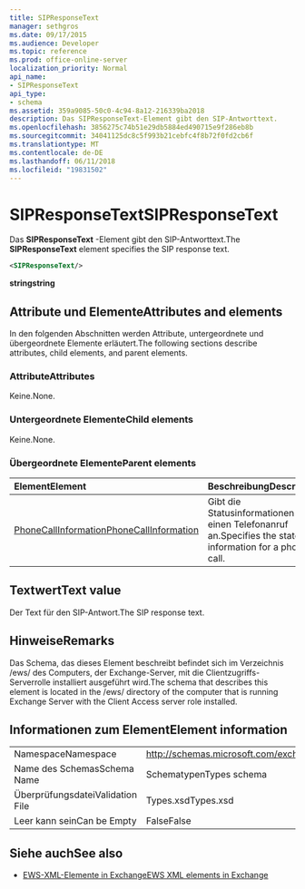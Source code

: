 ```yaml
---
title: SIPResponseText
manager: sethgros
ms.date: 09/17/2015
ms.audience: Developer
ms.topic: reference
ms.prod: office-online-server
localization_priority: Normal
api_name:
- SIPResponseText
api_type:
- schema
ms.assetid: 359a9085-50c0-4c94-8a12-216339ba2018
description: Das SIPResponseText-Element gibt den SIP-Antworttext.
ms.openlocfilehash: 3856275c74b51e29db5884ed490715e9f286eb8b
ms.sourcegitcommit: 34041125dc8c5f993b21cebfc4f8b72f0fd2cb6f
ms.translationtype: MT
ms.contentlocale: de-DE
ms.lasthandoff: 06/11/2018
ms.locfileid: "19831502"
---
```

# <a name="sipresponsetext"></a><span data-ttu-id="3442a-103">SIPResponseText</span><span class="sxs-lookup"><span data-stu-id="3442a-103">SIPResponseText</span></span>

<span data-ttu-id="3442a-104">Das **SIPResponseText** -Element gibt den SIP-Antworttext.</span><span class="sxs-lookup"><span data-stu-id="3442a-104">The **SIPResponseText** element specifies the SIP response text.</span></span> 
  
```xml
<SIPResponseText/>
```

 <span data-ttu-id="3442a-105">**string**</span><span class="sxs-lookup"><span data-stu-id="3442a-105">**string**</span></span>
## <a name="attributes-and-elements"></a><span data-ttu-id="3442a-106">Attribute und Elemente</span><span class="sxs-lookup"><span data-stu-id="3442a-106">Attributes and elements</span></span>

<span data-ttu-id="3442a-107">In den folgenden Abschnitten werden Attribute, untergeordnete und übergeordnete Elemente erläutert.</span><span class="sxs-lookup"><span data-stu-id="3442a-107">The following sections describe attributes, child elements, and parent elements.</span></span>
  
### <a name="attributes"></a><span data-ttu-id="3442a-108">Attribute</span><span class="sxs-lookup"><span data-stu-id="3442a-108">Attributes</span></span>

<span data-ttu-id="3442a-109">Keine.</span><span class="sxs-lookup"><span data-stu-id="3442a-109">None.</span></span>
  
### <a name="child-elements"></a><span data-ttu-id="3442a-110">Untergeordnete Elemente</span><span class="sxs-lookup"><span data-stu-id="3442a-110">Child elements</span></span>

<span data-ttu-id="3442a-111">Keine.</span><span class="sxs-lookup"><span data-stu-id="3442a-111">None.</span></span>
  
### <a name="parent-elements"></a><span data-ttu-id="3442a-112">Übergeordnete Elemente</span><span class="sxs-lookup"><span data-stu-id="3442a-112">Parent elements</span></span>

|<span data-ttu-id="3442a-113">**Element**</span><span class="sxs-lookup"><span data-stu-id="3442a-113">**Element**</span></span>|<span data-ttu-id="3442a-114">**Beschreibung**</span><span class="sxs-lookup"><span data-stu-id="3442a-114">**Description**</span></span>|
|:-----|:-----|
|[<span data-ttu-id="3442a-115">PhoneCallInformation</span><span class="sxs-lookup"><span data-stu-id="3442a-115">PhoneCallInformation</span></span>](phonecallinformation.md) <br/> |<span data-ttu-id="3442a-116">Gibt die Statusinformationen für einen Telefonanruf an.</span><span class="sxs-lookup"><span data-stu-id="3442a-116">Specifies the state information for a phone call.</span></span>  <br/> |
   
## <a name="text-value"></a><span data-ttu-id="3442a-117">Textwert</span><span class="sxs-lookup"><span data-stu-id="3442a-117">Text value</span></span>

<span data-ttu-id="3442a-118">Der Text für den SIP-Antwort.</span><span class="sxs-lookup"><span data-stu-id="3442a-118">The SIP response text.</span></span>
  
## <a name="remarks"></a><span data-ttu-id="3442a-119">Hinweise</span><span class="sxs-lookup"><span data-stu-id="3442a-119">Remarks</span></span>

<span data-ttu-id="3442a-120">Das Schema, das dieses Element beschreibt befindet sich im Verzeichnis /ews/ des Computers, der Exchange-Server, mit die Clientzugriffs-Serverrolle installiert ausgeführt wird.</span><span class="sxs-lookup"><span data-stu-id="3442a-120">The schema that describes this element is located in the /ews/ directory of the computer that is running Exchange Server with the Client Access server role installed.</span></span>
  
## <a name="element-information"></a><span data-ttu-id="3442a-121">Informationen zum Element</span><span class="sxs-lookup"><span data-stu-id="3442a-121">Element information</span></span>

|||
|:-----|:-----|
|<span data-ttu-id="3442a-122">Namespace</span><span class="sxs-lookup"><span data-stu-id="3442a-122">Namespace</span></span>  <br/> |http://schemas.microsoft.com/exchange/services/2006/types  <br/> |
|<span data-ttu-id="3442a-123">Name des Schemas</span><span class="sxs-lookup"><span data-stu-id="3442a-123">Schema Name</span></span>  <br/> |<span data-ttu-id="3442a-124">Schematypen</span><span class="sxs-lookup"><span data-stu-id="3442a-124">Types schema</span></span>  <br/> |
|<span data-ttu-id="3442a-125">Überprüfungsdatei</span><span class="sxs-lookup"><span data-stu-id="3442a-125">Validation File</span></span>  <br/> |<span data-ttu-id="3442a-126">Types.xsd</span><span class="sxs-lookup"><span data-stu-id="3442a-126">Types.xsd</span></span>  <br/> |
|<span data-ttu-id="3442a-127">Leer kann sein</span><span class="sxs-lookup"><span data-stu-id="3442a-127">Can be Empty</span></span>  <br/> |<span data-ttu-id="3442a-128">False</span><span class="sxs-lookup"><span data-stu-id="3442a-128">False</span></span>  <br/> |
   
## <a name="see-also"></a><span data-ttu-id="3442a-129">Siehe auch</span><span class="sxs-lookup"><span data-stu-id="3442a-129">See also</span></span>



- [<span data-ttu-id="3442a-130">EWS-XML-Elemente in Exchange</span><span class="sxs-lookup"><span data-stu-id="3442a-130">EWS XML elements in Exchange</span></span>](ews-xml-elements-in-exchange.md)

